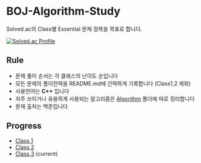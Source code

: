 # BOJ-Algorithm-Study
Solved.ac의 Class별 Essential 문제 정복을 목표로 합니다.

[![Solved.ac Profile](http://mazassumnida.wtf/api/v2/generate_badge?boj=ashpurple)](https://solved.ac/ashpurple/)

## Rule
- 문제 풀이 순서는 각 클래스의 난이도 순입니다
- 모든 문제의 풀이전략을 README.md에 간략하게 기록합니다 (Class1,2 제외)
- 사용언어는 <b>C++</b> 입니다
- 자주 쓰이거나 유용하게 사용되는 알고리즘은 [Algorithm](https://github.com/ashpurple/BOJ-Algorithm-Study/tree/main/Algorithm) 폴더에 따로 정리합니다
- 문제 출처는 백준입니다

## Progress
- [Class 1](https://github.com/ashpurple/BOJ-Algorithm-Study/tree/main/Class%201)
- [Class 2](https://github.com/ashpurple/BOJ-Algorithm-Study/tree/main/Class%202)
- [Class 3](https://github.com/ashpurple/BOJ-Algorithm-Study/tree/main/Class%203) (current)

